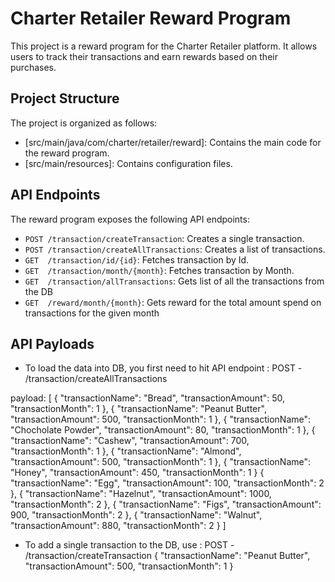 # Charter Retailer Reward Program

This project is a reward program for the Charter Retailer platform. It allows users to track their transactions and earn rewards based on their purchases.

## Project Structure

The project is organized as follows:

- [src/main/java/com/charter/retailer/reward]: Contains the main code for the reward program.
- [src/main/resources]: Contains configuration files.


## API Endpoints

The reward program exposes the following API endpoints:

- `POST /transaction/createTransaction`: Creates a single transaction.
- `POST /transaction/createAllTransactions`: Creates a list of transactions.
- `GET  /transaction/id/{id}`: Fetches transaction by Id.
- `GET  /transaction/month/{month}`: Fetches transaction by Month.
- `GET  /transaction/allTransactions`: Gets list of all the transactions from the DB
- `GET  /reward/month/{month}`: Gets reward for the total amount spend on transactions for the given month

## API Payloads

- To load the data into DB, you first need to hit API endpoint :
POST - /transaction/createAllTransactions

payload: 
[
    {
        "transactionName": "Bread",
        "transactionAmount": 50,
        "transactionMonth": 1
    },
    {
        "transactionName": "Peanut Butter",
        "transactionAmount": 500,
        "transactionMonth": 1
    },
    {
        "transactionName": "Chocholate Powder",
        "transactionAmount": 80,
        "transactionMonth": 1
    },
    {
        "transactionName": "Cashew",
        "transactionAmount": 700,
        "transactionMonth": 1
    },
    {
        "transactionName": "Almond",
        "transactionAmount": 500,
        "transactionMonth": 1
    },
    {
        "transactionName": "Honey",
        "transactionAmount": 450,
        "transactionMonth": 1
    }
    {
        "transactionName": "Egg",
        "transactionAmount": 100,
        "transactionMonth": 2
    },
    {
        "transactionName": "Hazelnut",
        "transactionAmount": 1000,
        "transactionMonth": 2
    },
    {
        "transactionName": "Figs",
        "transactionAmount": 900,
        "transactionMonth": 2
    },
    {
        "transactionName": "Walnut",
        "transactionAmount": 880,
        "transactionMonth": 2
    }
]

- To add a single transaction to the DB, use :
POST - /transaction/createTransaction
    {
        "transactionName": "Peanut Butter",
        "transactionAmount": 500,
        "transactionMonth": 1
    }


